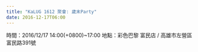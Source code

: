 ```yaml
---
title: "KaLUG 1612 聚會: 歲末Party"
date: 2016-12-17T06:00
---
```


時間：2016/12/17 14:00(+0800)~17:00
地點：彩色巴黎 富民店 / 高雄市左營區富民路391號